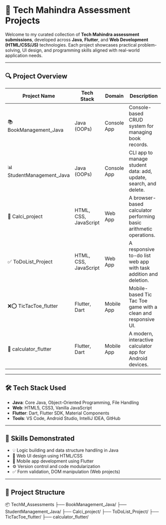 # 💼 Tech Mahindra Assessment Projects

Welcome to my curated collection of **Tech Mahindra assessment submissions**, developed across **Java**, **Flutter**, and **Web Development (HTML/CSS/JS)** technologies. Each project showcases practical problem-solving, UI design, and programming skills aligned with real-world application needs.

---

## 🔍 Project Overview

| Project Name               | Tech Stack          | Domain             | Description |
|---------------------------|---------------------|--------------------|-------------|
| 📚 BookManagement_Java     | Java (OOPs)         | Console App        | Console-based CRUD system for managing book records. |
| 📊 StudentManagement_Java  | Java (OOPs)         | Console App        | CLI app to manage student data: add, update, search, and delete. |
| 🧮 Calci_project           | HTML, CSS, JavaScript | Web App          | A browser-based calculator performing basic arithmetic operations. |
| ✅ ToDoList_Project        | HTML, CSS, JavaScript | Web App          | A responsive to-do list web app with task addition and deletion. |
| ❌⭕ TicTacToe_flutter      | Flutter, Dart       | Mobile App         | Mobile-based Tic Tac Toe game with a clean and responsive UI. |
| 🧾 calculator_flutter      | Flutter, Dart       | Mobile App         | A modern, interactive calculator app for Android devices. |

---

## 🛠️ Tech Stack Used

- **Java**: Core Java, Object-Oriented Programming, File Handling
- **Web**: HTML5, CSS3, Vanilla JavaScript
- **Flutter**: Dart, Flutter SDK, Material Components
- **Tools**: VS Code, Android Studio, IntelliJ IDEA, GitHub

---

## 🧠 Skills Demonstrated

- 💡 Logic building and data structure handling in Java
- 🎨 Web UI design using HTML/CSS
- 📱 Mobile app development using Flutter
- ⚙️ Version control and code modularization
- ✅ Form validation, DOM manipulation (Web projects)

---

## 📁 Project Structure

📦 TechM_Assessments
├── BookManagement_Java/
├── StudentManagement_Java/
├── Calci_project/
├── ToDoList_Project/
├── TicTacToe_flutter/
├── calculator_flutter/
